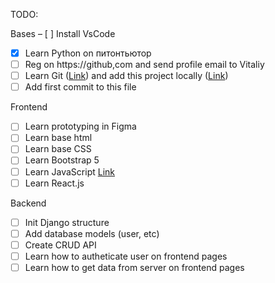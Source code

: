 TODO:

Bases
–   [ ] Install VsCode
-   [x] Learn Python on питонтьютор
-   [ ] Reg on https://github,com and send profile email to Vitaliy
-   [ ] Learn Git ([Link](https://habr.com/ru/post/541258/)) and add this project locally ([Link](https://medium.com/devops-with-valentine/2021-how-to-set-up-your-ssh-key-for-github-on-windows-10-afe6e729a3c0))
-   [ ] Add first commit to this file

Frontend
-   [ ] Learn prototyping in Figma
-   [ ] Learn base html
-   [ ] Learn base CSS
-   [ ] Learn Bootstrap 5
-   [ ] Learn JavaScript [Link](https://learn.javascript.ru)
-   [ ] Learn React.js

Backend
-   [ ] Init Django structure
-   [ ] Add database models (user, etc)
-   [ ] Create CRUD API
-   [ ] Learn how to autheticate user on frontend pages
-   [ ] Learn how to get data from server on frontend pages
